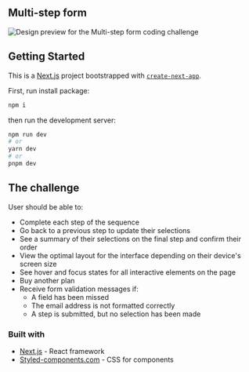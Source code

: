 ## Multi-step form

![Design preview for the Multi-step form coding challenge](./desktop-preview.jpg)

## Getting Started

This is a [Next.js](https://nextjs.org/) project bootstrapped with [`create-next-app`](https://github.com/vercel/next.js/tree/canary/packages/create-next-app).

First, run install package:

```bash
npm i
```

then run the development server:

```bash
npm run dev
# or
yarn dev
# or
pnpm dev
```

## The challenge

User should be able to:

- Complete each step of the sequence
- Go back to a previous step to update their selections
- See a summary of their selections on the final step and confirm their order
- View the optimal layout for the interface depending on their device's screen size
- See hover and focus states for all interactive elements on the page
- Buy another plan
- Receive form validation messages if:
  - A field has been missed
  - The email address is not formatted correctly
  - A step is submitted, but no selection has been made

### Built with

- [Next.js](https://nextjs.org/) - React framework
- [Styled-components.com](https://styled-components.com/) - CSS for components
